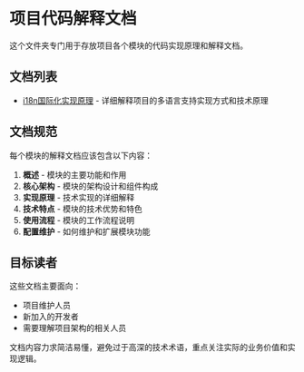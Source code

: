 # 项目代码解释文档

这个文件夹专门用于存放项目各个模块的代码实现原理和解释文档。

## 文档列表

- [i18n国际化实现原理](./i18n-implementation.md) - 详细解释项目的多语言支持实现方式和技术原理

## 文档规范

每个模块的解释文档应该包含以下内容：

1. **概述** - 模块的主要功能和作用
2. **核心架构** - 模块的架构设计和组件构成
3. **实现原理** - 技术实现的详细解释
4. **技术特点** - 模块的技术优势和特色
5. **使用流程** - 模块的工作流程说明
6. **配置维护** - 如何维护和扩展模块功能

## 目标读者

这些文档主要面向：

- 项目维护人员
- 新加入的开发者
- 需要理解项目架构的相关人员

文档内容力求简洁易懂，避免过于高深的技术术语，重点关注实际的业务价值和实现逻辑。

